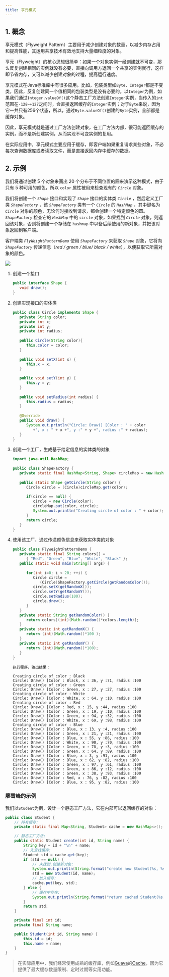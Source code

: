 ```yaml
---
title: 享元模式
---
```


## 1. 概念

享元模式（Flyweight Pattern）主要用于减少创建对象的数量，以减少内存占用和提高性能，其运用共享技术有效地支持大量细粒度的对象。

享元（Flyweight）的核心思想很简单：如果一个对象实例一经创建就不可变，那么反复创建相同的实例就没有必要，直接向调用方返回一个共享的实例就行，这样即节省内存，又可以减少创建对象的过程，提高运行速度。

享元模式在Java标准库中有很多应用。比如，包装类型如`Byte`、`Integer`都是不变类，因此，反复创建同一个值相同的包装类型是没有必要的。以`Integer`为例，如果我们通过`Integer.valueOf()`这个静态工厂方法创建`Integer`实例，当传入的`int`范围在`-128~+127`之间时，会直接返回缓存的`Integer`实例；对于`Byte`来说，因为它一共只有256个状态，所以，通过`Byte.valueOf()`创建的`Byte`实例，全部都是缓存对象。

因此，享元模式就是通过工厂方法创建对象，在工厂方法内部，很可能返回缓存的实例，而不是新创建实例，从而实现不可变实例的复用。

在实际应用中，享元模式主要应用于缓存，即客户端如果重复请求某些对象，不必每次查询数据库或者读取文件，而是直接返回内存中缓存的数据。

## 2. 示例

我们将通过创建 5 个对象来画出 20 个分布于不同位置的圆来演示这种模式，由于只有 5 种可用的颜色，所以 `color` 属性被用来检查现有的 *`Circle`* 对象。

我们将创建一个 *`Shape`* 接口和实现了 *`Shape`* 接口的实体类 *`Circle`* ，然后定义工厂类 *`ShapeFactory`* ，该 *`ShapeFactory`* 类有一个 *`Circle`* 的 *`HashMap`* ，其中键名为 *`Circle`* 对象的颜色，无论何时接收到请求，都会创建一个特定颜色的圆。 *`ShapeFactory`* 检查它的 *`HashMap`* 中的 `circle` 对象，如果找到 *`Circle`* 对象，则返回该对象，否则将创建一个存储在 `hashmap` 中以备后续使用的新对象，并把该对象返回到客户端。

客户端类 *`FlyWeightPatternDemo`* 使用 *`ShapeFactory`* 来获取 *`Shape`* 对象，它将向 *`ShapeFactory`* 传递信息（*red / green / blue/ black / white*），以便获取它所需对象的颜色。

![](https://figure-bed.chua-n.com/Java/79.svg)

1. 创建一个接口

    ```java
    public interface Shape {
       void draw();
    }
    ```

2. 创建实现接口的实体类

    ```java
    public class Circle implements Shape {
       private String color;
       private int x;
       private int y;
       private int radius;
     
       public Circle(String color){
          this.color = color;     
       }
     
       public void setX(int x) {
          this.x = x;
       }
     
       public void setY(int y) {
          this.y = y;
       }
     
       public void setRadius(int radius) {
          this.radius = radius;
       }
     
       @Override
       public void draw() {
          System.out.println("Circle: Draw() [Color : " + color 
             +", x : " + x +", y :" + y +", radius :" + radius);
       }
    }
    ```

3. 创建一个工厂，生成基于给定信息的实体类的对象

    ```java
    import java.util.HashMap;
     
    public class ShapeFactory {
       private static final HashMap<String, Shape> circleMap = new HashMap<>();
     
       public static Shape getCircle(String color) {
          Circle circle = (Circle)circleMap.get(color);
     
          if(circle == null) {
             circle = new Circle(color);
             circleMap.put(color, circle);
             System.out.println("Creating circle of color : " + color);
          }
          return circle;
       }
    }
    ```

4. 使用该工厂，通过传递颜色信息来获取实体类的对象

    ```java
    public class FlyweightPatternDemo {
       private static final String colors[] = 
          { "Red", "Green", "Blue", "White", "Black" };
       public static void main(String[] args) {
     
          for(int i=0; i < 20; ++i) {
             Circle circle = 
                (Circle)ShapeFactory.getCircle(getRandomColor());
             circle.setX(getRandomX());
             circle.setY(getRandomY());
             circle.setRadius(100);
             circle.draw();
          }
       }
       private static String getRandomColor() {
          return colors[(int)(Math.random()*colors.length)];
       }
       private static int getRandomX() {
          return (int)(Math.random()*100 );
       }
       private static int getRandomY() {
          return (int)(Math.random()*100);
       }
    }
    ```

    ```text
    执行程序，输出结果：
    
    Creating circle of color : Black
    Circle: Draw() [Color : Black, x : 36, y :71, radius :100
    Creating circle of color : Green
    Circle: Draw() [Color : Green, x : 27, y :27, radius :100
    Creating circle of color : White
    Circle: Draw() [Color : White, x : 64, y :10, radius :100
    Creating circle of color : Red
    Circle: Draw() [Color : Red, x : 15, y :44, radius :100
    Circle: Draw() [Color : Green, x : 19, y :10, radius :100
    Circle: Draw() [Color : Green, x : 94, y :32, radius :100
    Circle: Draw() [Color : White, x : 69, y :98, radius :100
    Creating circle of color : Blue
    Circle: Draw() [Color : Blue, x : 13, y :4, radius :100
    Circle: Draw() [Color : Green, x : 21, y :21, radius :100
    Circle: Draw() [Color : Blue, x : 55, y :86, radius :100
    Circle: Draw() [Color : White, x : 90, y :70, radius :100
    Circle: Draw() [Color : Green, x : 78, y :3, radius :100
    Circle: Draw() [Color : Green, x : 64, y :89, radius :100
    Circle: Draw() [Color : Blue, x : 3, y :91, radius :100
    Circle: Draw() [Color : Blue, x : 62, y :82, radius :100
    Circle: Draw() [Color : Green, x : 97, y :61, radius :100
    Circle: Draw() [Color : Green, x : 86, y :12, radius :100
    Circle: Draw() [Color : Green, x : 38, y :93, radius :100
    Circle: Draw() [Color : Red, x : 76, y :82, radius :100
    Circle: Draw() [Color : Blue, x : 95, y :82, radius :100
    ```

### 廖雪峰的示例

我们以`Student`为例，设计一个静态工厂方法，它在内部可以返回缓存的对象：

```java
public class Student {
    // 持有缓存:
    private static final Map<String, Student> cache = new HashMap<>();

    // 静态工厂方法:
    public static Student create(int id, String name) {
        String key = id + "\n" + name;
        // 先查找缓存:
        Student std = cache.get(key);
        if (std == null) {
            // 未找到,创建新对象:
            System.out.println(String.format("create new Student(%s, %s)", id, name));
            std = new Student(id, name);
            // 放入缓存:
            cache.put(key, std);
        } else {
            // 缓存中存在:
            System.out.println(String.format("return cached Student(%s, %s)", std.id, std.name));
        }
        return std;
    }

    private final int id;
    private final String name;

    public Student(int id, String name) {
        this.id = id;
        this.name = name;
    }
}
```

> 在实际应用中，我们经常使用成熟的缓存库，例如[Guava](https://github.com/google/guava)的[Cache](https://github.com/google/guava/blob/master/guava/src/com/google/common/cache/Cache.java)，因为它提供了最大缓存数量限制、定时过期等实用功能。

